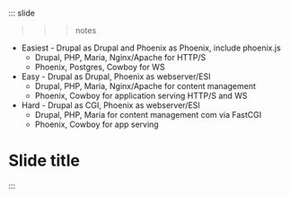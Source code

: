 
::: slide

>>> notes

- Easiest - Drupal as Drupal and Phoenix as Phoenix, include phoenix.js
  - Drupal, PHP, Maria, Nginx/Apache for HTTP/S
  - Phoenix, Postgres, Cowboy for WS
- Easy - Drupal as Drupal, Phoenix as webserver/ESI
  - Drupal, PHP, Maria, Nginx/Apache for content management
  - Phoenix, Cowboy for application serving HTTP/S and WS
- Hard - Drupal as CGI, Phoenix as webserver/ESI
  - Drupal, PHP, Maria for content management com via FastCGI
  - Phoenix, Cowboy for app serving

>>>

# Slide title

:::
